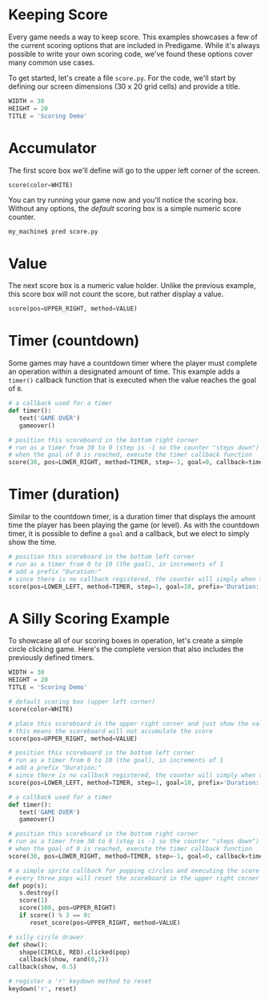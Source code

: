 Keeping Score
===========
Every game needs a way to keep score. This examples showcases a few of the current scoring options that are included in Predigame. While it's always possible to write your own scoring code, we've found these options cover many common use cases.

To get started, let's create a file `score.py`. For the code, we'll start by defining our screen dimensions (30 x 20 grid cells) and provide a title.

```python
WIDTH = 30
HEIGHT = 20
TITLE = 'Scoring Demo'
```
# Accumulator
The first score box we'll define will go to the upper left corner of the screen.
```python
score(color=WHITE)
```
You can try running your game now and you'll notice the scoring box. Without any options, the *default* scoring box is a simple numeric score counter.

```
my_machine$ pred score.py
```
# Value
The next score box is a numeric value holder. Unlike the previous example, this score box will not count the score, but rather display a value.

```python
score(pos=UPPER_RIGHT, method=VALUE)
```

# Timer (countdown)
Some games may have a countdown timer where the player must complete an operation within a designated amount of time. This example adds a `timer()` callback function that is executed when the value reaches the goal of `0`.

```python
# a callback used for a timer
def timer():
   text('GAME OVER')
   gameover()

# position this scoreboard in the bottom right corner
# run as a timer from 30 to 0 (step is -1 so the counter "steps down")
# when the goal of 0 is reached, execute the timer callback function
score(30, pos=LOWER_RIGHT, method=TIMER, step=-1, goal=0, callback=timer, prefix='Time Left:')
```
# Timer (duration)
Similar to the countdown timer, is a duration timer that displays the amount time the player has been playing the game (or level). As with the countdown timer, it is possible to define a `goal` and a callback, but we elect to simply show the time.

```python
# position this scoreboard in the bottom left corner
# run as a timer from 0 to 10 (the goal), in increments of 1
# add a prefix "Duration:"
# since there is no callback registered, the counter will simply when the goal is obtained
score(pos=LOWER_LEFT, method=TIMER, step=1, goal=10, prefix='Duration:')
```

# A Silly Scoring Example
To showcase all of our scoring boxes in operation, let's create a simple circle clicking game. Here's the complete version that also includes the previously defined timers.

```python
WIDTH = 30
HEIGHT = 20
TITLE = 'Scoring Demo'

# default scoring box (upper left corner)
score(color=WHITE)

# place this scoreboard in the upper right corner and just show the value
# this means the scoreboard will not accumulate the score
score(pos=UPPER_RIGHT, method=VALUE)

# position this scoreboard in the bottom left corner
# run as a timer from 0 to 10 (the goal), in increments of 1
# add a prefix "Duration:"
# since there is no callback registered, the counter will simply when the goal is obtained
score(pos=LOWER_LEFT, method=TIMER, step=1, goal=10, prefix='Duration:')

# a callback used for a timer
def timer():
   text('GAME OVER')
   gameover()

# position this scoreboard in the bottom right corner
# run as a timer from 30 to 0 (step is -1 so the counter "steps down")
# when the goal of 0 is reached, execute the timer callback function
score(30, pos=LOWER_RIGHT, method=TIMER, step=-1, goal=0, callback=timer, prefix='Time Left:')

# a simple sprite callback for popping circles and executing the score Options
# every three pops will reset the scoreboard in the upper right corner
def pop(s):
   s.destroy()
   score(1)
   score(100, pos=UPPER_RIGHT)
   if score() % 3 == 0:
      reset_score(pos=UPPER_RIGHT, method=VALUE)

# silly circle drawer
def show():
   shape(CIRCLE, RED).clicked(pop)
   callback(show, rand(0,2))
callback(show, 0.5)

# register a 'r' keydown method to reset
keydown('r', reset)
```

